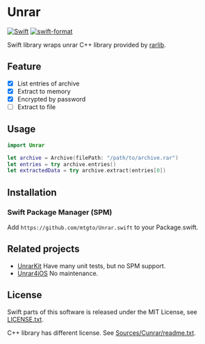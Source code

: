 # Unrar

[![Swift](https://github.com/mtgto/Unrar.swift/workflows/Swift/badge.svg)](https://github.com/mtgto/Unrar.swift/actions?query=workflow%3ASwift)
[![swift-format](https://github.com/mtgto/Unrar.swift/workflows/swift-format/badge.svg)](https://github.com/mtgto/Unrar.swift/actions?query=workflow%3Aswift-format)

Swift library wraps unrar C++ library provided by [rarlib](https://www.rarlab.com/rar_add.htm).

## Feature

- [x] List entries of archive
- [x] Extract to memory
- [x] Encrypted by password
- [ ] Extract to file

## Usage

```swift
import Unrar

let archive = Archive(filePath: "/path/to/archive.rar")
let entries = try archive.entries()
let extractedData = try archive.extract(entries[0])
```

## Installation

### Swift Package Manager (SPM)

Add `https://github.com/mtgto/Unrar.swift` to your Package.swift.

## Related projects

- [UnrarKit](https://github.com/abbeycode/UnrarKit) Have many unit tests, but no SPM support.
- [Unrar4iOS](https://github.com/ararog/Unrar4iOS) No maintenance.

## License

Swift parts of this software is released under the MIT License, see [LICENSE.txt](LICENSE.txt).

C++ library has different license. See [Sources/Cunrar/readme.txt](Sources/Cunrar/readme.txt).
